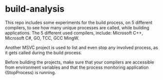 # build-analysis

This repo includes some experiments for the build process, on 5 different compilers, to see how many unique processes are called, while building applications. The 5 different used compilers, include: Microsoft C++, Microsoft C#, GO, TCC, GCC MingW.

Another MSVC project is used to list and even stop any involved process, as it gets called during the build process. 

Before building the projects, make sure that your compilers are accessible from environment variables and that the process monitoring application (StopProcess) is running.
